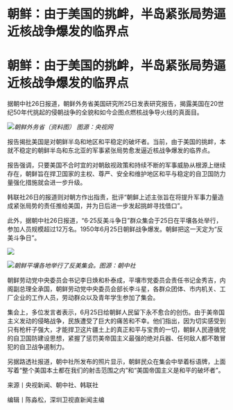 # 朝鲜：由于美国的挑衅，半岛紧张局势逼近核战争爆发的临界点

# 朝鲜：由于美国的挑衅，半岛紧张局势逼近核战争爆发的临界点

据朝中社26日报道，朝鲜外务省美国研究所25日发表研究报告，揭露美国在20世纪50年代挑起的侵朝战争的全貌和如今企图点燃核战争导火线的真面目。

![](https://inews.gtimg.com/om_bt/OLqjYR_8jRcMY34ut7vU6S4ZXZoph3wxlXURW5hkBBsaQAA/1000)_朝鲜外务省（资料图）
图源：央视网_

报告揭批美国是对朝鲜半岛和地区和平稳定的破坏者。当前，由于美国的挑衅，本就不稳定的朝鲜半岛和东北亚的军事紧张局势愈发逼近核战争爆发的临界点。

报告强调，只要美国不合时宜的对朝敌视政策和持续不断的军事威胁从根源上继续存在，朝鲜旨在捍卫国家的主权、尊严、安全和维护地区和平与稳定的自卫国防力量强化措施就会进一步升级。

韩联社26日的报道则对朝方作出指责，批评“朝鲜上述主张旨在将提升军事力量造成紧张局势的责任推给美国，并为日后进一步发起挑衅寻找借口”。

此外，据朝中社26日报道，“6·25反美斗争日”群众集会于25日在平壤各处举行，参加人员规模超过12万名。1950年6月25日朝鲜战争爆发。朝鲜把这一天定为“反美斗争日”。

![](https://inews.gtimg.com/om_bt/OSpoATfMLgjN55y3aRwD0YYVQJKlbl0MnBHhYpknLZooIAA/1000)

![](https://inews.gtimg.com/om_bt/ORbRfpMV6664L8YM7eNKyOZVpZbZDip_2JuqFZBTWFxt4AA/1000)_朝鲜平壤各地举行了反美集会。图源：朝中社_

朝鲜劳动党中央委员会书记李日焕和朴泰成，平壤市党委员会责任书记金秀吉，内阁副总理全承国，朝鲜劳动党中央委员会部长李斗星，各群众团体、市内机关、工厂企业的工作人员，劳动群众以及青年学生参加了集会。

集会上，多位发言者表示，6月25日给朝鲜人民留下永不愈合的创伤。由于美帝国主义发动的侵略战争，民族遭受了巨大的痛苦和不幸。他们指出，因为切实感受到只有枪杆子强大，才能捍卫这片疆土上的真正和平与宝贵的一切，朝鲜人民遵循党的自卫国防建设思想，紧握了惩罚美帝国主义最强的绝对兵器、任何敌人都不敢冒犯的自卫战争遏制力。

另据路透社报道，朝中社所发布的照片显示，朝鲜民众在集会中举着标语牌，上面写着“整个美国本土都在我们的射击范围之内”和“美国帝国主义是和平的破坏者”。

来源丨央视新闻、朝中社、韩联社

编辑丨陈淼松，深圳卫视直新闻主编

